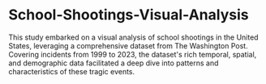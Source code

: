 # School-Shootings-Visual-Analysis
This study embarked on a visual analysis of school shootings in the United States, leveraging a comprehensive dataset from The Washington Post. Covering incidents from 1999 to 2023, the dataset's rich temporal, spatial, and demographic data facilitated a deep dive into patterns and characteristics of these tragic events.
